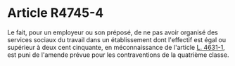 # Article R4745-4

  
Le fait, pour un employeur ou son préposé, de ne pas avoir organisé des services sociaux du travail dans un établissement dont l'effectif est égal ou supérieur à deux cent cinquante, en méconnaissance de l'article [L. 4631-1][1], est puni de l'amende prévue pour les contraventions de la quatrième classe.

 [1]: /affichCodeArticle.do?cidTexte=LEGITEXT000006072050&idArticle=LEGIARTI000006903372&dateTexte=&categorieLien=cid
